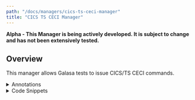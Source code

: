 ```yaml
---
path: "/docs/managers/cics-ts-ceci-manager"
title: "CICS TS CECI Manager"
---
```


**Alpha - This Manager is being actively developed. It is subject to change and has not been extensively tested.**

## Overview
This manager allows Galasa tests to issue CICS/TS CECI commands.


<details><summary>Annotations</summary>
## Annotations

The following annotations are available with the CICS TS CECI Manager
 
| Annotation: | CICS/TS CECI Manager |
| --------------------------------------- | :------------------------------------- |
| Name: | @CECI |
| Description: | The <code>@CECI</code> annotation will request the CICS/TS CECI Manager to provide a CECI instance. |
| Syntax: | @CECI<br> public ICECI ceci;<br> |
| Notes: | Requests to the <code>ICECI</code> Manager interface requires a <a href="https://javadoc-snapshot.galasa.dev/dev/galasa/cicsts/ceci/ITerminal.html" target="_blank">ITerminal</a> object which is logged on to CICS and is at  the CECI initial screen.<br><br> If mixed case is required, the terminal should be presented with no upper case translate status. For example, the test could first issue <code>CEOT TRANIDONLY</code> to the <a href="https://javadoc-snapshot.galasa.dev/dev/galasa/cicsts/ceci/ITerminal.html" target="_blank">ITerminal</a> before invoking <a href="https://javadoc-snapshot.galasa.dev/dev/galasa/cicsts/ceci/ICECI.html" target="_blank">ICECI</a> methods.<br><br> See <a href="https://javadoc-snapshot.galasa.dev/dev/galasa/cicsts/ceci/CECI.html" target="_blank">CECI</a>, <a href="https://javadoc-snapshot.galasa.dev/dev/galasa/cicsts/ceci/ICECI.html" target="_blank">ICECI</a> and <a href="https://javadoc-snapshot.galasa.dev/dev/galasa/cicsts/ceci/ITerminal.html" target="_blank">ITerminal</a> to find out more. |

</details>

<details><summary>Code Snippets</summary>
## Code Snippets

Use the following code snippets to help you get started with the CICS TS CECI Manager.
 
### Request a CECI instance

The following snippet shows the code that is required to request a CECI instance in a Galasa test:

```
@CECI
public ICECI ceci;
```

The code creates a CICS/TS CECI instance associated with the zOS Image allocated in the *zosImageA* field. The CECI instance will also require a 3270 terminal instance:

```
@ZosImage(imageTag="A")
public IZosImage zosImageA;

@Zos3270Terminal(imageTag="A")
public ITerminal ceciTerminal;
```


### Issue a basic CECI command

The following snippet shows the code required to issue the a basic CECI command. In this case, the test will write a message to the operator console:

```
String ceciCommand = "EXEC CICS WRITE OPERATOR TEXT('About to execute Galasa Test...')";
ICECIResponse resp = ceciTerminal.issueCommand(terminal, ceciCommand);
if (!resp.isNormal() {
    ...
}
```


### Link to program with container

Create a CONTAINER on a CHANNEL, EXEC CICS LINK to a PROGRAM with the CHANNEL and get the returned CONTAINER data.

Create the input CONATINER called "MY-CONTAINER-IN" on CHANNEL "MY-CHANNEL" with the data "My_Contaier_Data". The CONTAINER will default to TEXT with no code page conversion:

```
ICECIResponse resp = ceci.putContainer(ceciTerminal, "MY-CHANNEL", "MY-CONTAINER-IN", "My_Contaier_Data", null, null, null);
if (!resp.isNormal()) {
    ...
}
```
Link to PROGRAM "MYPROG" with the CHANNEL "MY-CHANNEL":

```
eib = ceci.linkProgramWithChannel(ceciTerminal, "MYPROG", "MY-CHANNEL", null, null, false);
if (!resp.isNormal()) {
    ...
}
```
Get the content of the CONTAINER "MY-CONTAINER-OUT" from CHANNEL "MY-CHANNEL" into the CECI variable "&DATAOUT" and retrieve the variable data into a String:

```
eib = ceci.getContainer(ceciTerminal, "MY-CHANNEL", "MY-CONTAINER-OUT", "&DATAOUT", null, null);
if (!resp.isNormal()) {
    ...
}
String dataOut = ceci.retrieveVariableText(ceciTerminal, "&DATAOUT");
```


### Write binary data to a temporary storage queue

Use the following code to write binary data to TS QUEUE 

Create a binary CECI variable:

```
char[] data = {0x0C7, 0x081, 0x093, 0x081, 0x0A2, 0x081, 0x040, 0x0C4, 0x081, 0x0A3, 0x081};
ceci.defineVariableBinary(ceciTerminal, "&BINDATA", data);
```
Write the binary variable to a TS QUEUE called "MYQUEUE": 

```
String command = "WRITEQ TS QUEUE('MYQUEUE') FROM(&BINDATA)";
ICECIResponse resp = ceci.issueCommand(ceciTerminal, command);
if (!resp.isNormal()) {
    ...
}

```

The "MYQUEUE" now contains the following data:

```
Galasa Data
```


### Confirm the signed on userid 

Use the following code to issue the CICS ASSIGN API and retrieve the signed on userid from the response: 


```
String command = "ASSIGN";
ICECIResponse resp = ceci.issueCommand(ceciTerminal, command);
String userid = resp.getResponseOutputValues().get("USERID").getTextValue();

```

Alternatively, issue ASSIGN and assign the userid value to a variable:

```
String command = "ASSIGN USERID(&USERID)";
ICECIResponse resp = ceci.issueCommand(ceciTerminal, command);
String userid = ceci.retrieveVariableText("&USERID");

```
</details>

</details>